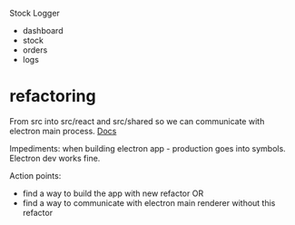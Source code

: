 Stock Logger

- dashboard
- stock
- orders
- logs

# refactoring

From src into src/react and src/shared so we can communicate with electron main process. [Docs](https://medium.com/@johndyer24/building-a-production-electron-create-react-app-application-with-shared-code-using-electron-builder-c1f70f0e2649)

Impediments: when building electron app - production goes into symbols. Electron dev works fine.

Action points:

- find a way to build the app with new refactor OR
- find a way to communicate with electron main renderer without this refactor
